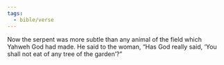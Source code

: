 ```yaml
---
tags:
  - bible/verse
---
```

Now the serpent was more subtle than any animal of the field which Yahweh God had made. He said to the woman, “Has God really said, ‘You shall not eat of any tree of the garden’?”